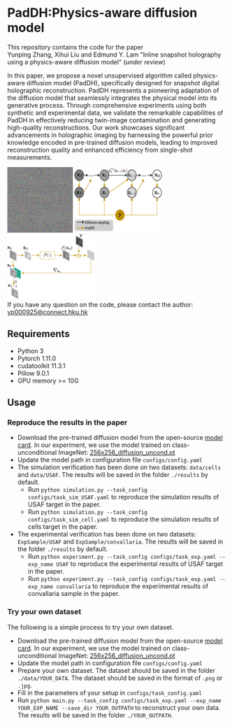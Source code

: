 # PadDH:Physics-aware diffusion model
This repository contains the code for the paper 
<br /> Yunping Zhang, Xihui Liu and Edmund Y. Lam "Inline snapshot holography using a physics-aware diffusion model" (_under review_)

 In this paper, we propose a novel unsupervised algorithm called physics-aware diffusion model (PadDH), specifically designed for snapshot digital holographic reconstruction. 
 PadDH represents a pioneering adaptation of the diffusion model that seamlessly integrates the physical model into its generative process. 
Through comprehensive experiments using both synthetic and experimental data, we validate the remarkable capabilities of PadDH in effectively reducing twin-image contamination and generating high-quality reconstructions. Our work showcases significant advancements in holographic imaging by harnessing the powerful prior knowledge encoded in pre-trained diffusion models, leading to improved reconstruction quality and enhanced efficiency from single-shot measurements.
 
<img src="src/process.gif" alt="precess" width="150" height="150">   <img src="src/diagram1.png" alt="diagram1" width="200" height="150">   <img src="src/diagram2.png" alt="diagram1" width="200" height="150"> 
<br /> If you have any question on the code, please contact the author: yp000925@connect.hku.hk

## Requirements
- Python 3
- Pytorch 1.11.0 
- cudatoolkit 11.3.1
- Pillow  9.0.1 
- GPU memory >= 10G

## Usage 
### Reproduce the results in the paper
- Download the pre-trained diffusion model from the open-source [model card](https://github.com/openai/guided-diffusion/tree/main). In our experiment, we use the model trained on class-unconditional ImageNet: [256x256_diffusion_uncond.pt](https://openaipublic.blob.core.windows.net/diffusion/jul-2021/256x256_diffusion_uncond.pt)
- Update the model path in configuration file ```configs/config.yaml```
- The simulation verification has been done on two datasets: ```data/cells``` and ```data/USAF```. The results will be saved in the folder ```./results``` by default.
  - Run ```python simulation.py --task_config configs/task_sim_USAF.yaml``` to reproduce the simulation results of USAF target in the paper.
  - Run ```python simulation.py --task_config configs/task_sim_cell.yaml``` to reproduce the simulation results of cells target in the paper.
- The experimental verification has been done on two datasets: ```ExpSample/USAF``` and ```ExpSample/convallaria```. The results will be saved in the folder ```./results``` by default.
  - Run ```python experiment.py --task_config configs/task_exp.yaml --exp_name USAF``` to reproduce the experimental results of USAF target in the paper.
  - Run ```python experiment.py --task_config configs/task_exp.yaml --exp_name convallaria``` to reproduce the experimental results of convallaria sample in the paper.

### Try your own dataset 
The following is a simple process to try your own dataset.
- Download the pre-trained diffusion model from the open-source [model card](https://github.com/openai/guided-diffusion/tree/main). In our experiment, we use the model trained on class-unconditional ImageNet: [256x256_diffusion_uncond.pt](https://openaipublic.blob.core.windows.net/diffusion/jul-2021/256x256_diffusion_uncond.pt)
- Update the model path in configuration file ```configs/config.yaml```
- Prepare your own dataset. The dataset should be saved in the folder ```./data/YOUR_DATA```. The dataset should be saved in the format of ```.png``` or ```.jpg```.
- Fill in the parameters of your setup in ```configs/task_config.yaml```
- Run ```python main.py --task_config configs/task_exp.yaml --exp_name YOUR_EXP_NAME --save_dir YOUR_OUTPATH``` to reconstruct your own data. The results will be saved in the folder ```./YOUR_OUTPATH```.

[//]: # (    - Modify the function ```parse_task``` in ```experiment.py``` to load your own dataset. )

[//]: # (      ```python)

[//]: # (        def parse_task&#40;exp_name&#41;: )

[//]: # (            # define the prop_kernel and measurement &#40;preprocessed hologram&#41; for each experiment)

[//]: # (            if exp_name == 'YOUR_DATA':)

[//]: # (                # define the preprocess_img function to load your own data, it should be normalized to [0,1] and the shape should be [256,256] to match the pre-trained network.)

[//]: # (                processed_img = preprocess_img&#40;'./data/YOUR_DATA'&#41;  )

[//]: # (                # define the prop_kernel, fill in your own parameters. Note that if you use resize, you should also update the parameters of deltax and deltay accordingly.)

[//]: # (                prop_kernel = dict&#40;wavelength=None,deltax=None,deltay=None,distance=None, nx=256, ny=256&#41;)

[//]: # (                return {'prop_kernel':prop_kernel, 'measurement':processed_img} )

[//]: # (      ```)
    